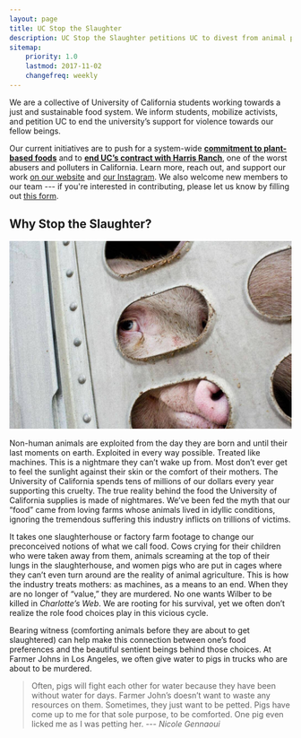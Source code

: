 ```yaml
---
layout: page
title: UC Stop the Slaughter
description: UC Stop the Slaughter petitions UC to divest from animal products.
sitemap:
    priority: 1.0
    lastmod: 2017-11-02
    changefreq: weekly
---
```


We are a collective of University of California students working towards a just and sustainable food system.
We inform students, mobilize activists, and petition UC to end the university’s support for violence towards our fellow beings.

Our current initiatives are to push for a system-wide [**commitment to plant-based foods**](/sign) and to [**end UC’s contract with Harris Ranch**](/harris), one of the worst abusers and polluters in California.
Learn more, reach out, and support our work [on our website](/more) and [our Instagram](www.instagram.com/ucstoptheslaughter).
We also welcome new members to our team --- if you're interested in contributing, please let us know by filling out [this form](/join).

## Why Stop the Slaughter?
<span class="image left">
<img src="/images/look.jpg" alt="Pig looking through transport truck">
</span>

Non-human animals are exploited from the day they are born and until their last moments on earth. Exploited in every way possible. Treated like machines. This is a nightmare they can’t wake up from. Most don’t ever get to feel the sunlight against their skin or the comfort of their mothers. The University of California spends tens of millions of our dollars every year supporting this cruelty.
The true reality behind the food the University of California supplies is made of nightmares. We’ve been fed the myth that our “food” came from loving farms whose animals lived in idyllic conditions, ignoring the tremendous suffering this industry inflicts on trillions of victims.


It takes one slaughterhouse or factory farm footage to change our preconceived notions of what we call food. Cows crying for their children who were taken away from them, animals screaming at the top of their lungs in the slaughterhouse, and women pigs who are put in cages where they can’t even turn around are the reality of animal agriculture.
This is how the industry treats mothers: as machines, as a means to an end. When they are no longer of “value,” they are murdered. No one wants Wilber to be killed in *Charlotte’s Web*. We are rooting for his survival, yet we often don’t realize the role food choices play in this vicious cycle.

Bearing witness (comforting animals before they are about to get slaughtered) can help make this connection between one’s food preferences and the beautiful sentient beings behind those choices. At Farmer Johns in Los Angeles, we often give water to pigs in trucks who are about to be murdered.

> Often, pigs will fight each other for water because they have been without water for days. Farmer John’s doesn’t want to waste any resources on them. Sometimes, they just want to be petted. Pigs have come up to me for that sole purpose, to be comforted. One pig even licked me as I was petting her.  --- *Nicole Gennaoui*
